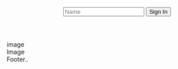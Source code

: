 <!-- index.html -->
<!DOCTYPE html>
<html lang="en">
  <head>
    <title>Modified Webpage</title>
    <link rel="stylesheet" href="styles.css" />
  </head>
  <body>
    <div class="container">
      <header class="header">
        <input type="text" class="name-input" placeholder="Name" />
        <button class="signin-button">Sign In</button>
      </header>
      <main class="main">
        <div class="image-placeholder">image</div>
        <div class="image-placeholder">Image</div>
      </main>
      <footer class="footer">Footer..</footer>
    </div>
  </body>
</html>


<!-- styles.css -- > body,
html {
  margin: 0;
  padding: 0;
  height: 100%;
  font-family: Arial, sans-serif;
}

.container {
  display: flex;
  flex-direction: column;
  height: 100vh;
  border: 2px solid #ff0000;
  box-sizing: border-box;
}

.header {
  padding: 10px;
  border-bottom: 2px solid #0033ff;
  display: flex;
  justify-content: space-between;
  align-items: center;
}

.name-input {
  width: calc(100% - 120px);
  padding: 5px;
  margin-left: 20px;
  border: 1px solid #0000ff;
}

.signin-button {
  padding: 5px 10px;
  margin-right: 20px;
  background-color: #0000ff;
  color: white;
  border: none;
  cursor: pointer;
}

.main {
  flex: 1;
  display: flex;
  justify-content: space-around;
  align-items: center;
  padding: 20px;
}

.image-placeholder {
  width: 100px;
  height: 100px;
  border: 2px solid #0000ff;
  display: flex;
  justify-content: center;
  align-items: center;
}

.footer {
  padding: 10px;
  border-top: 2px solid #ff0000;
  text-align: center;
}



